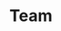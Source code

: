 ---
layout: team
title: Team
order: 7

members:
  - order: 1
    name: Hugh Mannknot
    role: Automator
    pict: img/team/1.jpg
  - order: 2
    name: DALL·E Trismegistus
    role: Illustrator
    pict: img/team/2.jpg
  - order: 3
    name: You
    role: Collaborator
    pict: img/team/4.jpg
  - order: 4
    name: Ardy Hashem
    role: Orchestrator
    pict: img/team/3.jpg
    links:
      - fa-icon: linkedin
        url: https://www.linkedin.com/in/ardyhash/
---